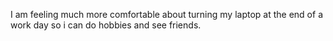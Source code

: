 I am feeling much more comfortable about turning my laptop at the end of a work day so i can do hobbies and see friends.
